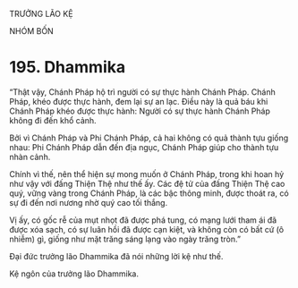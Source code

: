 TRƯỞNG LÃO KỆ

NHÓM BỐN

# 195. Dhammika

“Thật vậy, Chánh Pháp hộ trì người có sự thực hành Chánh Pháp. Chánh Pháp, khéo được thực hành, đem lại sự an lạc. Điều này là quả báu khi Chánh Pháp khéo được thực hành: Người có sự thực hành Chánh Pháp không đi đến khổ cảnh.

Bởi vì Chánh Pháp và Phi Chánh Pháp, cả hai không có quả thành tựu giống nhau: Phi Chánh Pháp dẫn đến địa ngục, Chánh Pháp giúp cho thành tựu nhàn cảnh.

Chính vì thế, nên thể hiện sự mong muốn ở Chánh Pháp, trong khi hoan hỷ như vậy với đấng Thiện Thệ như thế ấy. Các đệ tử của đấng Thiện Thệ cao quý, vững vàng trong Chánh Pháp, là các bậc thông minh, được thoát ra, có sự đi đến nơi nương nhờ quý cao tối thắng.

Vị ấy, có gốc rễ của mụt nhọt đã được phá tung, có mạng lưới tham ái đã được xóa sạch, có sự luân hồi đã được cạn kiệt, và không còn có bất cứ (ô nhiễm) gì, giống như mặt trăng sáng lạng vào ngày trăng tròn.”

Đại đức trưởng lão Dhammika đã nói những lời kệ như thế.

Kệ ngôn của trưởng lão Dhammika.
